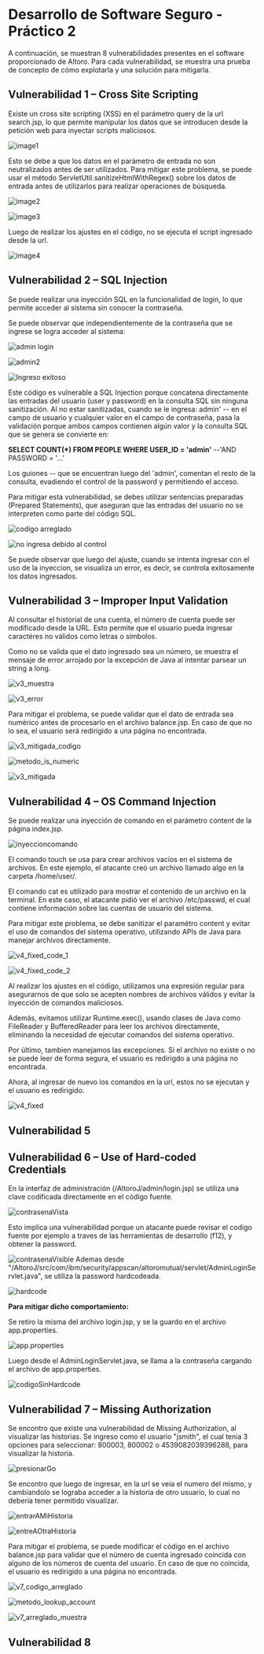 # Desarrollo de Software Seguro - Práctico 2

A continuación, se muestran 8 vulnerabilidades presentes en el software proporcionado de Altoro. Para cada vulnerabilidad, se muestra una prueba de concepto de cómo explotarla y una solución para mitigarla.

## Vulnerabilidad 1 – Cross Site Scripting

Existe un cross site scripting (XSS) en el parámetro query de la url search.jsp, lo que permite manipular los datos que se introducen desde la petición web para inyectar scripts maliciosos.

![image1](images/image1.png)

Esto se debe a que los datos en el parámetro de entrada no son neutralizados antes de ser utilizados. Para mitigar este problema, se puede usar el método ServletUtil.sanitizeHtmlWithRegex() sobre los datos de entrada antes de utilizarlos para realizar operaciones de búsqueda.

![image2](images/image2.png)

![image3](images/image3.png)

Luego de realizar los ajustes en el código, no se ejecuta el script ingresado desde la url.

![image4](images/image4.png)



## Vulnerabilidad 2  – SQL Injection
Se puede realizar una inyección SQL en la funcionalidad de login, lo que permite acceder al sistema sin conocer la contraseña.

Se puede observar que independientemente de la contraseña que se ingrese se logra acceder al sistema:

![admin login](images/adminlogin.png)

![admin2](images/admin2.png)

![Ingreso exitoso](images/Ingresoexitoso.png)

Este código es vulnerable a SQL Injection porque concatena directamente las entradas del usuario (user y password) en la consulta SQL sin ninguna sanitización. 
Al no estar sanitizadas, cuando se le ingresa: admin' -- en el campo de usuario y cualquier valor en el campo de contraseña, pasa la validación porque ambos campos contienen algún valor y la consulta SQL que se genera se convierte en:

**SELECT COUNT(*) FROM PEOPLE WHERE USER_ID = 'admin'** --'AND PASSWORD = '...'

Los guiones -- que se encuentran luego del 'admin', comentan el resto de la consulta, evadiendo el control de la password y permitiendo el acceso.

Para mitigar esta vulnerabilidad, se debes utilizar sentencias preparadas (Prepared Statements), que aseguran que las entradas del usuario no se interpreten como parte del código SQL.

![codigo arreglado](images/codigoarreglado.png)

![no ingresa debido al control](images/noingresadebidoalcontrol.png)

Se puede observar que luego del ajuste, cuando se intenta ingresar con el uso de la inyeccion, se visualiza un error, es decir, se controla exitosamente los datos ingresados.



## Vulnerabilidad 3 – Improper Input Validation 

Al consultar el historial de una cuenta, el número de cuenta puede ser modificado desde la URL. Esto permite que el usuario pueda ingresar caractéres no válidos como letras o símbolos.

Como no se valida que el dato ingresado sea un número, se muestra el mensaje de error arrojado por la excepción de Java al intentar parsear un string a long.

![v3_muestra](images/v3_muestra.png)

![v3_error](images/v3_error.png)

Para mitigar el problema, se puede validar que el dato de entrada sea numérico antes de procesarlo en el archivo balance.jsp. En caso de que no lo sea, el usuario será redirigido a una página no encontrada.

![v3_mitigada_codigo](images/v3_mitigada_codigo.png)

![metodo_is_numeric](images/metodo_is_numeric.png)

![v3_mitigada](images/v3_mitigada.png)

## Vulnerabilidad 4  – OS Command Injection

Se puede realizar una inyección de comando en el parámetro content de la página index.jsp.

![inyeccioncomando](images/inyeccioncomando.png)

El comando touch se usa para crear archivos vacíos en el sistema de archivos. En este ejemplo, el atacante creó un archivo llamado algo en la carpeta /home/user/.

El comando cat es utilizado para mostrar el contenido de un archivo en la terminal. En este caso, el atacante pidió ver el archivo /etc/passwd, el cual contiene información sobre las cuentas de usuario del sistema.

Para mitigar este problema, se debe sanitizar el paramétro content y evitar el uso de comandos del sistema operativo, utilizando APIs de Java para manejar archivos directamente.

![v4_fixed_code_1](images/v4_fixed_code_1.png)

![v4_fixed_code_2](images/v4_fixed_code_2.png)

Al realizar los ajustes en el código, utilizamos una expresión regular para asegurarnos de que solo se acepten nombres de archivos válidos y evitar la inyección de comandos maliciosos.

Además, evitamos utilizar Runtime.exec(), usando clases de Java como FileReader y BufferedReader para leer los archivos directamente, eliminando la necesidad de ejecutar comandos del sistema operativo.

Por último, tambien manejamos las excepciones. Si el archivo no existe o no se puede leer de forma segura, el usuario es redirigdo a una página no encontrada.

Ahora, al ingresar de nuevo los comandos en la url, estos no se ejecutan y el usuario es redirigido.

![v4_fixed](images/v4_fixed.png)

## Vulnerabilidad 5

## Vulnerabilidad 6 – Use of Hard-coded Credentials 

En la interfaz de administración (/AltoroJ/admin/login.jsp) se utiliza una clave codificada directamente en el código fuente.

![contrasenaVista](images/contrasenaVista.png)

Esto implica una vulnerabilidad porque un atacante puede revisar el codigo fuente por ejemplo a traves de las herramientas de desarrollo (f12), y obtener la password.

![contrasenaVisible](images/contrasenaVisible.png)
Ademas desde "/AltoroJ/src/com/ibm/security/appscan/altoromutual/servlet/AdminLoginServlet.java", se utiliza la password hardcodeada.

![hardcode](images/hardcode.png)

**Para mitigar dicho comportamiento:**

Se retiro la misma del archivo login.jsp, y se la guardo en el archivo app.properties.

![app.properties](images/app.properties.png)

Luego desde el AdminLoginServlet.java, se llama a la contraseña cargando el archivo de app.properties.

![codigoSinHardcode](images/codigoSinHardcode.png)



## Vulnerabilidad 7 – Missing Authorization

Se encontro que existe una vulnerabilidad de Missing Authorization, al visualizar las historias.
Se ingreso como el usuario "jsmith", el cual tenia 3 opciones para seleccionar: 800003, 800002 o 4539082039396288, para visualizar la historia.

![presionarGo](images/presionarGo.png)

Se encontro que luego de ingresar, en la url se veia el numero del mismo, y cambiandolo se lograba acceder a la historia de otro usuario, lo cual no deberia tener permitido visualizar.

![entrarAMiHistoria](images/entrarAMiHistoria.png)


![entreAOtraHistoria](images/entreAOtraHistoria.png)

Para mitigar el problema, se puede modificar el código en el archivo balance.jsp para validar que el número de cuenta ingresado coincida con alguno de los números de cuenta del usuario. En caso de que no coincida, el usuario es redirigido a una página no encontrada.

![v7_codigo_arreglado](images/v7_codigo_arreglado.png)

![metodo_lookup_account](images/v7_lookup_account.png)

![v7_arreglado_muestra](images/v7_arreglado_muestra.png)

## Vulnerabilidad 8

